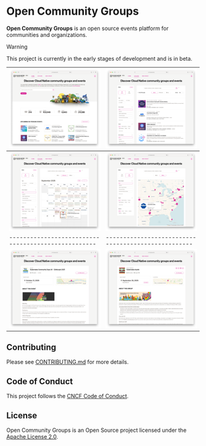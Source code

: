 # Open Community Groups

**Open Community Groups** is an open source events platform for communities and organizations.

> [!WARNING]
> This project is currently in the early stages of development and is in beta.

| ![Screenshot 1](docs/screenshots/ocg1.png?raw=true) | ![Screenshot 2](docs/screenshots/ocg2.png?raw=true) |
| --------------------------------------------------- | --------------------------------------------------- |
| ![Screenshot 3](docs/screenshots/ocg3.png?raw=true) | ![Screenshot 4](docs/screenshots/ocg4.png?raw=true) |
| --------------------------------------------------- | --------------------------------------------------- |
| ![Screenshot 5](docs/screenshots/ocg5.png?raw=true) | ![Screenshot 6](docs/screenshots/ocg6.png?raw=true) |

## Contributing

Please see [CONTRIBUTING.md](./CONTRIBUTING.md) for more details.

## Code of Conduct

This project follows the [CNCF Code of Conduct](https://github.com/cncf/foundation/blob/master/code-of-conduct.md).

## License

Open Community Groups is an Open Source project licensed under the [Apache License 2.0](https://www.apache.org/licenses/LICENSE-2.0).
